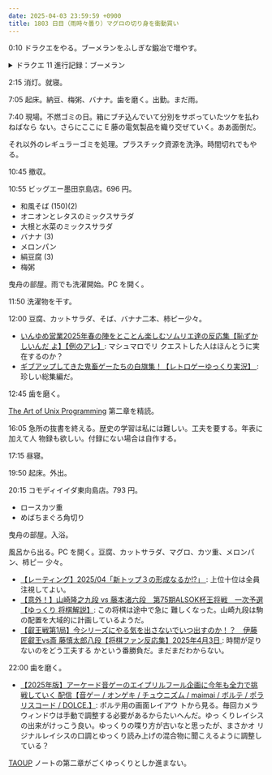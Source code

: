 ```yaml
---
date: 2025-04-03 23:59:59 +0900
title: 1803 日目（雨時々曇り）マグロの切り身を衝動買い
---
```


0:10 ドラクエをやる。ブーメランをふしぎな鍛冶で増やす。

<details><summary>ドラクエ 11 進行記録：ブーメラン</summary>
<p>中堅から上級までのブーメランをすべてのランクが揃うまで鍛造していく。素材集め再開から。
ふしぎなひだねを集めるのが面倒になったので、銭の力で解決する。後日きちんとどうぐぶくろに入れる。
それ以外の素材は過去からの蓄積があるので、メタル系ブーメランのほうが容易に揃う。</p>

<p>ペンタグラムだったか、敵からしか入手できないブーメランを現地調達しに行く。</p>

<p>ブーメランで一品物かそれ由来のものはすべて揃う。ページ数が 99 に到達。</p>
</details>

2:15 消灯。就寝。

7:05 起床。納豆、梅粥、バナナ。歯を磨く。出勤。まだ雨。

7:40 現場。不燃ゴミの日。箱にブチ込んでいて分別をサボっていたツケを払わねばなら
ない。さらにここに E 藤の電気製品を織り交ぜていく。ああ面倒だ。

それ以外のレギュラーゴミを処理。プラスチック資源を洗浄。時間切れでもやる。

10:45 撤収。

10:55 ビッグエー墨田京島店。696 円。

* 和風そば (150)(2)
* オニオンとレタスのミックスサラダ
* 大根と水菜のミックスサラダ
* バナナ (3)
* メロンパン
* 絹豆腐 (3)
* 梅粥

曳舟の部屋。雨でも洗濯開始。PC を開く。

11:50 洗濯物を干す。

12:00 豆腐、カットサラダ、そば、バナナ二本、柿ピー少々。

* [いんゆめ営業2025年春の陣をとことん楽しむソムリエ達の反応集【恥ずかしいんだ
  よ】【例のアレ】](https://www.youtube.com/watch?v=OVae6TXOrgE): マシュマロでリ
  クエストした人はほんとうに実在するのか？
* [ギブアップしてきた鬼畜ゲーたちの白旗集！【レトロゲーゆっくり実況】
  ](https://www.youtube.com/watch?v=9cV2IHh79pQ): 珍しい総集編だ。

12:45 歯を磨く。

[The Art of Unix Programming][TAOUP] 第二章を精読。

16:05 急所の抜書を終える。歴史の学習は私には難しい。工夫を要する。年表に加えて人
物録も欲しい。付録にない場合は自作する。

17:15 昼寝。

19:50 起床。外出。

20:15 コモディイイダ東向島店。793 円。

* ロースカツ重
* めばちまぐろ角切り

曳舟の部屋。入浴。

風呂から出る。PC を開く。豆腐、カットサラダ、マグロ、カツ重、メロンパン、柿ピー
少々。

* [【レーティング】2025/04「新トップ３の形成なるか!?」
  ](https://www.youtube.com/watch?v=V3fN6tPjkVY): 上位十位は全員注視してよい。
* [【意外！】山崎隆之九段 vs 藤本渚六段　第75期ALSOK杯王将戦　一次予選【ゆっくり
  将棋解説】](https://www.youtube.com/watch?v=FFcjVYC-jJY): この将棋は途中で急に
  難しくなった。山崎九段は駒の配置を大域的に計画しているようだ。
* [【叡王戦第1局】今シリーズにやる気を出さないでいつ出すのか！？　伊藤匠叡王vs斎
  藤慎太郎八段【将棋ファン反応集】2025年4月3日
  ](https://www.youtube.com/watch?v=WF3ydHBnJ84): 時間が足りないのをどう工夫する
  かという番勝負だ。まだまだわからない。

22:00 歯を磨く。

* [【2025年版】アーケード音ゲーのエイプリルフール企画に今年も全力で挑戦していく
  配信【音ゲー / オンゲキ / チュウニズム / maimai / ボルテ / ポラリスコード /
  DOLCE.】](https://www.youtube.com/watch?v=JAZ2-EE0A5s): ボルテ用の画面レイアウ
  トから見る。毎回カメラウィンドウは手動で調整する必要があるからたいへんだ。ゆっ
  くりレイシスの出来がけっこう良い。ゆっくりの喋り方が古いなと思ったが、まさかオ
  リジナルレイシスの口調とゆっくり読み上げの混合物に聞こえるように調整している？

[TAOUP] ノートの第二章がごくゆっくりとしか進まない。

[TAOUP]: <http://www.catb.org/esr/writings/taoup/html>
